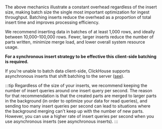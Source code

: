 The above mechanics illustrate a constant overhead regardless of the insert size, making batch size the single most important optimization for ingest throughput. Batching inserts reduce the overhead as a proportion of total insert time and improves processing efficiency.

We recommend inserting data in batches of at least 1,000 rows, and ideally between 10,000–100,000 rows. Fewer, larger inserts reduce the number of parts written, minimize merge load, and lower overall system resource usage.

**For a synchronous insert strategy to be effective this client-side batching is required.**

If you're unable to batch data client-side, ClickHouse supports asynchronous inserts that shift batching to the server ([see](/best-practices/selecting-an-insert-strategy#asynchronous-inserts)).

:::tip
Regardless of the size of your inserts, we recommend keeping the number of insert queries around one insert query per second. The reason for that recommendation is that the created parts are merged to larger parts in the background (in order to optimize your data for read queries), and sending too many insert queries per second can lead to situations where the background merging can't keep up with the number of new parts. However, you can use a higher rate of insert queries per second when you use asynchronous inserts (see asynchronous inserts).
:::
